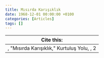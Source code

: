 ```yaml
---
title: Mısırda Karışıklık
date: 1968-12-01 00:00:00 +0100
categories: [Articles]
tags: []
---
```




| Cite this:   |
|--------|
| , "Mısırda Karışıklık," Kurtuluş Yolu, , 2 


